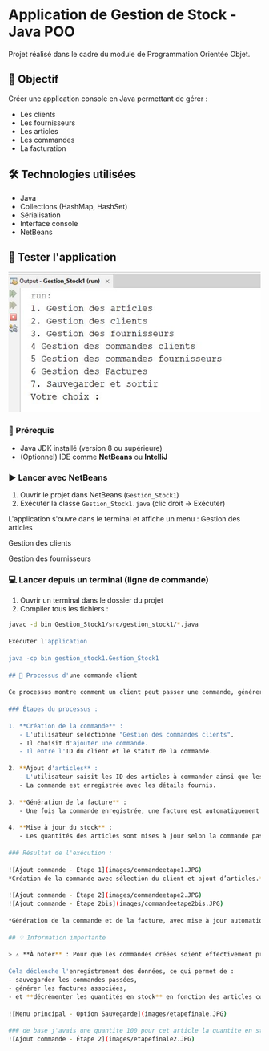 # Application de Gestion de Stock - Java POO

Projet réalisé dans le cadre du module de Programmation Orientée Objet.

## 🎯 Objectif
Créer une application console en Java permettant de gérer :
- Les clients
- Les fournisseurs
- Les articles
- Les commandes
- La facturation

## 🛠️ Technologies utilisées
- Java
- Collections (HashMap, HashSet)
- Sérialisation
- Interface console
- NetBeans



## 🧪 Tester l'application
![Exécution du projet](images/imageexecution.JPG)

### 🔧 Prérequis
- Java JDK installé (version 8 ou supérieure)
- (Optionnel) IDE comme **NetBeans** ou **IntelliJ**

### ▶️ Lancer avec NetBeans
1. Ouvrir le projet dans NetBeans (`Gestion_Stock1`)
2. Exécuter la classe `Gestion_Stock1.java` (clic droit → Exécuter)

L'application s'ouvre dans le terminal et affiche un menu :
Gestion des articles

Gestion des clients

Gestion des fournisseurs

### 💻 Lancer depuis un terminal (ligne de commande)

1. Ouvrir un terminal dans le dossier du projet
2. Compiler tous les fichiers :
```bash
javac -d bin Gestion_Stock1/src/gestion_stock1/*.java

Exécuter l'application

java -cp bin gestion_stock1.Gestion_Stock1

## 🛒 Processus d'une commande client

Ce processus montre comment un client peut passer une commande, générer une facture et observer l'impact sur le stock.

### Étapes du processus :

1. **Création de la commande** :
   - L'utilisateur sélectionne "Gestion des commandes clients".
   - Il choisit d'ajouter une commande.
   - Il entre l'ID du client et le statut de la commande.

2. **Ajout d'articles** :
   - L'utilisateur saisit les ID des articles à commander ainsi que les quantités souhaitées.
   - La commande est enregistrée avec les détails fournis.

3. **Génération de la facture** :
   - Une fois la commande enregistrée, une facture est automatiquement générée.

4. **Mise à jour du stock** :
   - Les quantités des articles sont mises à jour selon la commande passée.

### Résultat de l'exécution :

![Ajout commande - Étape 1](images/commandeetape1.JPG)
*Création de la commande avec sélection du client et ajout d’articles.*

![Ajout commande - Étape 2](images/commandeetape2.JPG)
![Ajout commande - Étape 2bis](images/commandeetape2bis.JPG)

*Génération de la commande et de la facture, avec mise à jour automatique du stock.*

## 💡 Information importante

> ⚠️ **À noter** : Pour que les commandes créées soient effectivement prises en compte (affichées et que le stock soit mis à jour), il est **impératif de sélectionner l'option 7 : _Sauvegarder et sortir_** dans le menu principal.

Cela déclenche l'enregistrement des données, ce qui permet de :
- sauvegarder les commandes passées,
- générer les factures associées,
- et **décrémenter les quantités en stock** en fonction des articles commandés.

![Menu principal - Option Sauvegarde](images/etapefinale.JPG)

### de base j'avais une quantite 100 pour cet article la quantite en stock a bien été modifié après la commande passée  :
![Ajout commande - Étape 2](images/etapefinale2.JPG)
